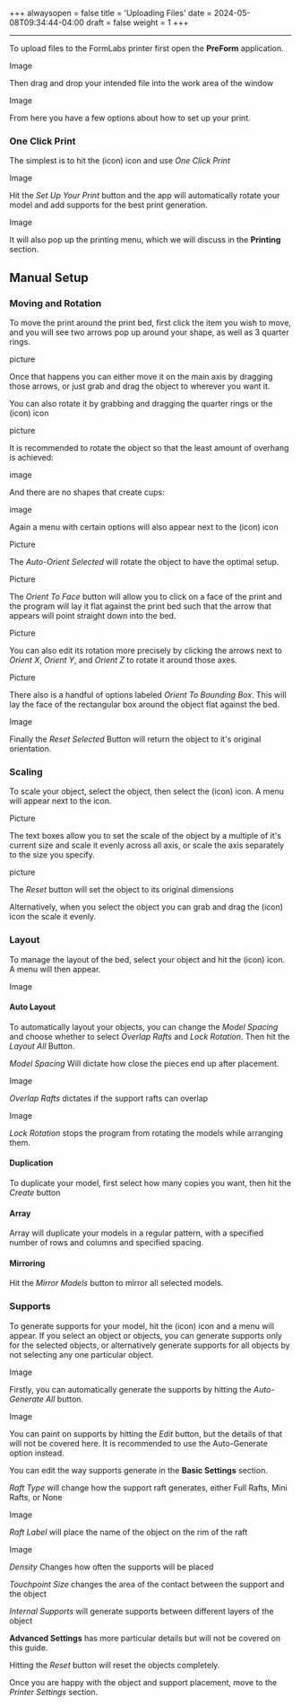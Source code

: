 +++
alwaysopen = false
title = 'Uploading Files'
date = 2024-05-08T09:34:44-04:00
draft = false
weight = 1
+++

---

To upload files to the FormLabs printer first open the **PreForm** application.

Image

Then drag and drop your intended file into the work area of the window

Image

From here you have a few options about how to set up your print. 

### One Click Print

The simplest is to hit the (icon) icon and use *One Click Print*

Image

Hit the *Set Up Your Print* button and the app will automatically rotate your model and add supports for the best print generation. 

Image

It will also pop up the printing menu, which we will discuss in the **Printing** section.

## Manual Setup

### Moving and Rotation

To move the print around the print bed, first click the item you wish to move, and you will see two arrows pop up around your shape, as well as 3 quarter rings.

picture

Once that happens you can either move it on the main axis by dragging those arrows, or just grab and drag the object to wherever you want it.

You can also rotate it by grabbing and dragging the quarter rings or the (icon) icon

picture

It is recommended to rotate the object so that the least amount of overhang is achieved:

image

And there are no shapes that create cups:

image

Again a menu with certain options will also appear next to the (icon) icon

Picture

The *Auto-Orient Selected* will rotate the object to have the optimal setup.

Picture

The *Orient To Face* button will allow you to click on a face of the print and the program will lay it flat against the print bed such that the arrow that appears will point straight down into the bed.

Picture

You can also edit its rotation more precisely by clicking the arrows next to *Orient X*, *Orient Y*, and *Orient Z* to rotate it around those axes.

Picture

There also is a handful of options labeled *Orient To Bounding Box*. This will lay the face of the rectangular box around the object flat against the bed.

Image

Finally the *Reset Selected* Button will return the object to it's original orientation.

### Scaling

To scale your object, select the object, then select the (icon) icon. A menu will appear next to the icon.

Picture

The text boxes allow you to set the scale of the object by a multiple of it's current size and scale it evenly across all axis, or scale the axis separately to the size you specify.

picture

The *Reset* button will set the object to its original dimensions

Alternatively, when you select the object you can grab and drag the (icon) icon the scale it evenly.

### Layout

To manage the layout of the bed, select your object and hit the (icon) icon. A menu will then appear.

Image

#### Auto Layout

To automatically layout your objects, you can change the *Model Spacing* and choose whether to select *Overlap Rafts* and *Lock Rotation*. Then hit the *Layout All* Button.

*Model Spacing* Will dictate how close the pieces end up after placement.

Image

*Overlap Rafts* dictates if the support rafts can overlap

Image

*Lock Rotation* stops the program from rotating the models while arranging them.

#### Duplication

To duplicate your model, first select how many copies you want, then hit the *Create* button

#### Array
 
Array will duplicate your models in a regular pattern, with a specified number of rows and columns and specified spacing.

#### Mirroring

Hit the *Mirror Models* button to mirror all selected models.

### Supports

To generate supports for your model, hit the (icon) icon and a menu will appear. If you select an object or objects, you can generate supports only for the selected objects, or alternatively generate supports for all objects by not selecting any one particular object. 

Image

Firstly, you can automatically generate the supports by hitting the *Auto-Generate All* button.

Image

You can paint on supports by hitting the *Edit* button, but the details of that will not be covered here. It is recommended to use the Auto-Generate option instead.

You can edit the way supports generate in the **Basic Settings** section.

*Raft Type* will change how the support raft generates, either Full Rafts, Mini Rafts, or None

Image

*Raft Label* will place the name of the object on the rim of the raft

Image

*Density* Changes how often the supports will be placed

*Touchpoint Size* changes the area of the contact between the support and the object

*Internal Supports* will generate supports between different layers of the object

**Advanced Settings** has more particular details but will not be covered on this guide.

Hitting the *Reset* button will reset the objects completely.

Once you are happy with the object and support placement, move to the *Printer Settings* section.











